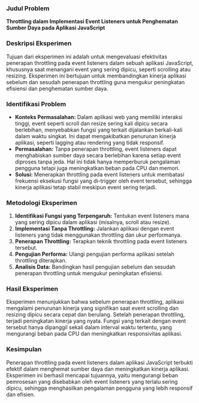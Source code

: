 ### **Judul Problem**
**Throttling dalam Implementasi Event Listeners untuk Penghematan Sumber Daya pada Aplikasi JavaScript**

### **Deskripsi Eksperimen**
Tujuan dari eksperimen ini adalah untuk mengevaluasi efektivitas penerapan throttling pada event listeners dalam sebuah aplikasi JavaScript, khususnya saat menangani event yang sering dipicu, seperti scrolling atau resizing. Eksperimen ini bertujuan untuk membandingkan kinerja aplikasi sebelum dan sesudah penerapan throttling guna mengukur peningkatan efisiensi dan penghematan sumber daya.

### **Identifikasi Problem**
- **Konteks Permasalahan:** Dalam aplikasi web yang memiliki interaksi tinggi, event seperti scroll dan resize sering kali dipicu secara berlebihan, menyebabkan fungsi yang terkait dijalankan berkali-kali dalam waktu singkat. Ini dapat mengakibatkan penurunan kinerja aplikasi, seperti lagging atau rendering yang tidak responsif.
- **Permasalahan:** Tanpa penerapan throttling, event listeners dapat menghabiskan sumber daya secara berlebihan karena setiap event diproses tanpa jeda. Hal ini tidak hanya memperburuk pengalaman pengguna tetapi juga meningkatkan beban pada CPU dan memori.
- **Solusi:** Menerapkan throttling pada event listeners untuk membatasi frekuensi eksekusi fungsi yang di-trigger oleh event tersebut, sehingga kinerja aplikasi tetap stabil meskipun event sering terjadi.

### **Metodologi Eksperimen**
1. **Identifikasi Fungsi yang Terpengaruh:** Tentukan event listeners mana yang sering dipicu dalam aplikasi (misalnya, scroll atau resize).
2. **Implementasi Tanpa Throttling:** Jalankan aplikasi dengan event listeners yang tidak menggunakan throttling dan ukur performanya.
3. **Penerapan Throttling:** Terapkan teknik throttling pada event listeners tersebut.
4. **Pengujian Performa:** Ulangi pengujian performa aplikasi setelah throttling diterapkan.
5. **Analisis Data:** Bandingkan hasil pengujian sebelum dan sesudah penerapan throttling untuk mengukur peningkatan efisiensi.

### **Hasil Eksperimen**
Eksperimen menunjukkan bahwa sebelum penerapan throttling, aplikasi mengalami penurunan kinerja yang signifikan saat event scrolling dan resizing dipicu secara cepat dan berulang. Setelah penerapan throttling, terjadi peningkatan kinerja yang nyata. Fungsi yang terkait dengan event tersebut hanya dipanggil sekali dalam interval waktu tertentu, yang mengurangi beban pada CPU dan meningkatkan responsivitas aplikasi. 

### **Kesimpulan**
Penerapan throttling pada event listeners dalam aplikasi JavaScript terbukti efektif dalam menghemat sumber daya dan meningkatkan kinerja aplikasi. Eksperimen ini berhasil mencapai tujuannya, yaitu mengurangi beban pemrosesan yang disebabkan oleh event listeners yang terlalu sering dipicu, sehingga menghasilkan pengalaman pengguna yang lebih responsif dan efisien.
